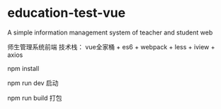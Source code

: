 # education-test-vue
A simple information management system of teacher and student  web

师生管理系统前端
技术栈：
vue全家桶 + es6 + webpack + less + iview + axios


npm install

npm run dev 启动

npm run build 打包
